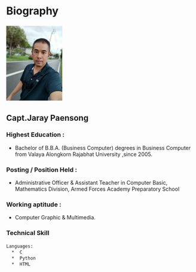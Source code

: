 # Biography
### <img src="ray2.jpg" width="150">
## Capt.Jaray Paensong 
### Highest Education : 
* Bachelor of B.B.A. (Business Computer) degrees in Business Computer from Valaya Alongkorn Rajabhat University ,since 2005.
### Posting / Position Held : 
* Administrative Officer & Assistant Teacher in Computer Basic, Mathematics Division, Armed Forces Academy Preparatory School
### Working aptitude :
* Computer Graphic & Multimedia.
### Technical Skill
    Languages:
      *  C
      *  Python
      *  HTML
     


